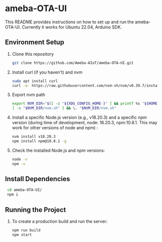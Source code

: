 # ameba-OTA-UI

This README provides instructions on how to set up and run the ameba-OTA-UI. Currently it works for Ubuntu 22.04, Arduino SDK.

## Environment Setup

1. Clone this repository

   ```sh
   git clone https://github.com/Ameba-AIoT/ameba-OTA-UI.git
   ```

2. Install curl (if you haven't) and nvm

   ```sh
   sudo apt install curl
   curl -o- https://raw.githubusercontent.com/nvm-sh/nvm/v0.39.7/install.sh | bash
   ```

3. Export nvm path

   ```sh
   export NVM_DIR="$([ -z "${XDG_CONFIG_HOME-}" ] && printf %s "${HOME}/.nvm" || printf %s "${XDG_CONFIG_HOME}/nvm")"
   [ -s "$NVM_DIR/nvm.sh" ] && \. "$NVM_DIR/nvm.sh"
   ```

4. Install a specific Node.js version (e.g., v18.20.3) and a specific npm version (during time of development, node: 18.20.3, npm:10.8.1. This may work for other versions of node and npm) :

   ```sh
   nvm install v18.20.3 
   npm install npm@10.8.1 -g
   ```

5. Check the installed Node.js and npm versions:
   ```sh
   node -v
   npm -v
   ```

## Install Dependencies
  ```sh
   cd ameba-OTA-UI/
   npm i
   ```

## Running the Project
1. To create a production build and run the server:
   ```sh
   npm run build
   npm start
   ```

